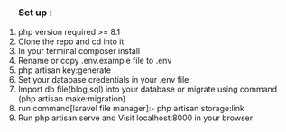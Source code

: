 <ol type="1">
    <h3>
        Set up :
    </h3>
    <li> php version required >= 8.1 </li>
    <li>Clone the repo and cd into it</li>
    <li>In your terminal composer install</li>
    <li>Rename or copy .env.example file to .env</li>
    <li>php artisan key:generate</li>
    <li>Set your database credentials in your .env file</li>
    <li>Import db file(blog.sql) into your database  or migrate using command (php artisan make:migration) </li>
    <li>run command[laravel file manager]:- php artisan storage:link</li>
    <li>Run php artisan serve and Visit localhost:8000 in your browser</li>
    
</ol>
